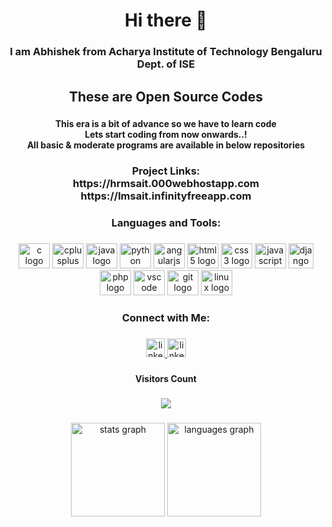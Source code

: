 <h1 align="center">Hi there 👋</h1>

###
 
<h3 align="center">I am Abhishek from Acharya Institute of Technology Bengaluru<br>Dept. of ISE</h3>

###

<h2 align="center">These are Open Source Codes</h2>

###

<h4 align="center">This era is a bit of advance so we have to learn code<br>Lets start coding from now onwards..!<br>All basic & moderate programs are available in below repositories</h4>

###

<h3 align="center">Project Links:<br>https://hrmsait.000webhostapp.com <br>https://lmsait.infinityfreeapp.com</h3>

###

<h3 align="center">Languages and Tools:</h3>

###

<div align="center">
  <img src="https://cdn.jsdelivr.net/gh/devicons/devicon/icons/c/c-original.svg" height="40" width="50" alt="c logo"  />
  <img src="https://cdn.jsdelivr.net/gh/devicons/devicon/icons/cplusplus/cplusplus-original.svg" height="40" width="50" alt="cplusplus logo"  />
  <img src="https://cdn.jsdelivr.net/gh/devicons/devicon/icons/java/java-original.svg" height="40" width="50" alt="java logo"  />
  <img src="https://cdn.jsdelivr.net/gh/devicons/devicon/icons/python/python-original.svg" height="40" width="50" alt="python logo"  />
  <img src="https://cdn.jsdelivr.net/gh/devicons/devicon/icons/angularjs/angularjs-original.svg" height="40" width="50" alt="angularjs logo"  />
  <img src="https://cdn.jsdelivr.net/gh/devicons/devicon/icons/html5/html5-original.svg" height="40" width="50" alt="html5 logo"  />
  <img src="https://cdn.jsdelivr.net/gh/devicons/devicon/icons/css3/css3-original.svg" height="40" width="50" alt="css3 logo"  />
  <img src="https://cdn.jsdelivr.net/gh/devicons/devicon/icons/javascript/javascript-original.svg" height="40" width="50" alt="javascript logo"  />
  <img src="https://cdn.jsdelivr.net/gh/devicons/devicon/icons/django/django-plain.svg" height="40" alt="django logo"  />
  <img src="https://cdn.jsdelivr.net/gh/devicons/devicon/icons/php/php-original.svg" height="40" width="50" alt="php logo"  />
  <img src="https://cdn.jsdelivr.net/gh/devicons/devicon/icons/vscode/vscode-original.svg" height="40" width="50" alt="vscode logo"  />
  <img src="https://cdn.jsdelivr.net/gh/devicons/devicon/icons/git/git-original.svg" height="40" width="50" alt="git logo"  />
  <img src="https://cdn.jsdelivr.net/gh/devicons/devicon/icons/linux/linux-original.svg" height="40" width="50" alt="linux logo"  />
</div>

###
</div>

###
</div>

###

<h3 align="center">Connect with Me:</h3>

###

<div align="center">
  <a href="mailto:abhimangalur1@gmail.com" target="_blank">
    <img src="https://img.shields.io/static/v1?message=Gmail&logo=Gmail&label=&color=cc0000&logoColor=white&labelColor=&style=plastic" height="30" alt="linkedin logo"  />
    </a>
  <a href="https://www.linkedin.com/in/abhishek-mangalur-7b4294258/" target="_blank">
    <img src="https://img.shields.io/static/v1?message=LinkedIn&logo=linkedin&label=&color=0077B5&logoColor=white&labelColor=&style=plastic" height="30" alt="linkedin logo"  />  
  </a>
</div>

###

<h4 align="center">Visitors Count</h4>

###

<div align="center">
  <img src="https://profile-counter.glitch.me/Abhishek-Mangalur/count.svg?"  />
</div>

###

<div align="center">
  <img src="https://github-readme-stats.vercel.app/api?hide_title=true&hide_rank=false&show_icons=true&include_all_commits=true&count_private=true&disable_animations=false&theme=rose_pine&locale=en&hide_border=true&username=Abhishek-Mangalur" height="150" alt="stats graph"  />
  <img src="https://github-readme-stats.vercel.app/api/top-langs?locale=en&hide_title=false&layout=compact&card_width=320&langs_count=5&theme=rose_pine&hide_border=true&username=Abhishek-Mangalur" height="150" alt="languages graph"  />
</div>

###

<p align="left"></p>

###
